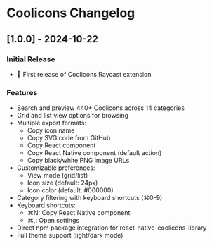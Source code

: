 # Coolicons Changelog

## [1.0.0] - 2024-10-22

### Initial Release

- 🎉 First release of Coolicons Raycast extension

### Features

- Search and preview 440+ Coolicons across 14 categories
- Grid and list view options for browsing
- Multiple export formats:
  - Copy icon name
  - Copy SVG code from GitHub
  - Copy React component
  - Copy React Native component (default action)
  - Copy black/white PNG image URLs
- Customizable preferences:
  - View mode (grid/list)
  - Icon size (default: 24px)
  - Icon color (default: #000000)
- Category filtering with keyboard shortcuts (⌘0-9)
- Keyboard shortcuts:
  - ⌘N: Copy React Native component
  - ⌘,: Open settings
- Direct npm package integration for react-native-coolicons-library
- Full theme support (light/dark mode)
